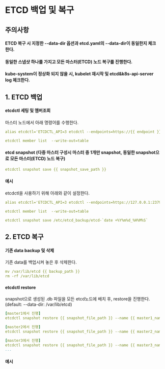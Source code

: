 # ETCD 백업 및 복구
## 주의사항
#### ETCD 복구 시 지정한 --data-dir 옵션과 etcd.yaml의 --data-dir이 동일한지 체크한다.
#### 동일한 스냅샷 하나를 가지고 모든 마스터(ETCD) 노드 복구를 진행한다.
#### kube-system이 정상화 되지 않을 시, kubelet 재시작 및 etcd&k8s-api-server log 체크한다.

## 1. ETCD 백업
#### etcdctl 세팅 및 멤버조회
마스터 노드에서 아래 명령어를 수행한다.
```yml
alias etcdctl='ETCDCTL_API=3 etcdctl --endpoints=https://{{ endpoint }}:2379 --cacert={{ ca_cert_path }} --cert={{ etcd_cert_path }} --key={{ etcd_key_path }}'

etcdctl member list  --write-out=table
```
#### etcd snapshot (다중 마스터 구성시 마스터 중 1개만 snapshot, 동일한 snapshot으로 모든 마스터(ETCD) 노드 복구)
```yml
etcdctl snapshot save {{ snapshot_save_path }}
```

#### 예시
etcdctl을 사용하기 위해 아래와 같이 설정한다.
```yml
alias etcdctl='ETCDCTL_API=3 etcdctl --endpoints=https://127.0.0.1:2379 --cacert=/etc/kubernetes/pki/etcd/ca.crt --cert=/etc/kubernetes/pki/etcd/server.crt --key=/etc/kubernetes/pki/etcd/server.key'

etcdctl member list  --write-out=table

etcdctl snapshot save /etc/etcd_backup/etcd-`date +%Y%m%d_%H%M%S`
```

## 2. ETCD 복구
#### 기존 data backup 및 삭제
기존 data를 백업시켜 놓은 후 삭제한다.
```yml
mv /var/lib/etcd {{ backup_path }}
rm -rf /var/lib/etcd
```

#### etcdctl restore
snapshot으로 생성된 .db 파일을 모든 etcd노드에 배치 후, restore을 진행한다. (default: --data-dir: /var/lib/etcd)
```yml
[master1에서 진행]
etcdctl snapshot restore {{ snapshot_file_path }} --name {{ master1_name }} --initial-cluster m1=http://{{ master1_ip }}:2380,m2=http://{{ master2_ip }}:2380,m3=http://{{ master3_ip }}:2380 --initial-advertise-peer-urls http://{{ master1_ip }}:2380

[master2에서 진행]
etcdctl snapshot restore {{ snapshot_file_path }} --name {{ master2_name }} --initial-cluster m1=http://{{ master1_ip }}:2380,m2=http://{{ master2_ip }}:2380,m3=http://{{ master3_ip }}:2380 --initial-advertise-peer-urls http://{{ master2_ip }}:2380

[master3에서 진행]
etcdctl snapshot restore {{ snapshot_file_path }} --name {{ master3_name }} --initial-cluster m1=http://{{ master1_ip }}:2380,m2=http://{{ master2_ip }}:2380,m3=http://{{ master3_ip }}:2380 --initial-advertise-peer-urls http://{{ master3_ip }}:2380
...
```

#### 예시
```yml
```
